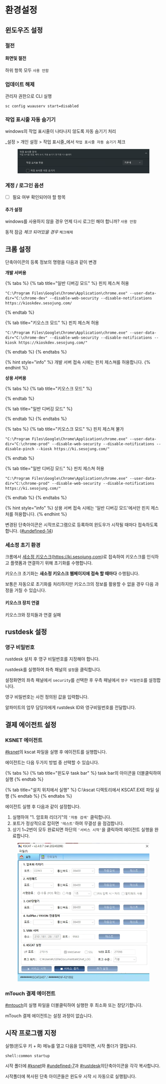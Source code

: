 # 환경설정

## 윈도우즈 설정

### 절전

#### 화면및 절전

하위 항목 모두 `사용 안함`

### 업데이트 해제

관리자 권한으로 CLI 실행

```
sc config wuauserv start=disabled
```

### 작업 표시줄 자동 숨기기

windows의 작업 표시줄이 나타나지 않도록 자동 숨기기 처리

_설정  > 개인 설정 > 작업 표시줄_에서 `작업 표시줄 자동 숨기기` 체크

<figure><img src="../.gitbook/assets/image (5).png" alt=""><figcaption></figcaption></figure>

### 계정 / 로그인 옵션

* [ ] 필요 여부 확인되어야 할 항목

#### 추가 설정

windows를 사용하지 않을 경우 언제 다시 로그인 해야 합니까? `사용 안함`

동적 잠금 _체크 되어있을 경우_ `체크해제`



## 크롬 설정

단축아이콘의 등록 정보의 명령을 다음과 같이 변경

**개발 서버용**

{% tabs %}
{% tab title="일반 디버깅 모드" %}
핀치 제스쳐 허용

```
"C:\Program Files\Google\Chrome\Application\chrome.exe" --user-data-dir="C:\chrome-dev" --disable-web-security --disable-notifications https://kioskdev.sesojung.com/
```
{% endtab %}

{% tab title="키오스크 모드" %}
핀치 제스쳐 허용

```
"C:\Program Files\Google\Chrome\Application\chrome.exe" --user-data-dir="C:\chrome-dev" --disable-web-security --disable-notifications --kiosk https://kioskdev.sesojung.com/"
```
{% endtab %}
{% endtabs %}

{% hint style="info" %}
개발 서버 접속 시에는 핀치 제스쳐를 허용합니다.
{% endhint %}

**상용 서버용**

{% tabs %}
{% tab title="키오스크 모드" %}

{% endtab %}

{% tab title="일반 디버깅 모드" %}

{% endtab %}
{% endtabs %}

{% tabs %}
{% tab title="키오스크 모드" %}
핀치 제스쳐 불가

```
"C:\Program Files\Google\Chrome\Application\chrome.exe" --user-data-dir="C:\chrome-prod" --disable-web-security --disable-notifications --disable-pinch --kiosk https://ki.sesojung.com/"
```
{% endtab %}

{% tab title="일반 디버깅 모드" %}
핀치 제스쳐 허용

```
"C:\Program Files\Google\Chrome\Application\chrome.exe" --user-data-dir="C:\chrome-prod" --disable-web-security --disable-notifications https://ki.sesojung.com/"
```
{% endtab %}
{% endtabs %}

{% hint style="info" %}
상용 서버 접속 시에는 '일반 디버깅 모드'에서만 핀치 제스처를 허용합니다.
{% endhint %}

변경된 단축아이콘은 시작프로그램으로 등록하여 윈도우가 시작될 때마다 접속하도록 합니다. ([#undefined-14](envsetting.md#undefined-14 "mention"))

### 세소정 초기 환경

크롬에서 [세소정 키오스크](https://ki.sesojung.com)(https://ki.sesojung.com)로 접속하여 키오스크를 인식하고 플랫폼과 연결하기 위해 초기화를 수행합니다.

키오스크 초기화는 **새소정 키오스크 웹페이지에 접속 할 때마다** 수행됩니다.



보통은 자동으로 초기화를 처리하지만 키오스크의 정보를 활용할 수 없을 경우  다음 과정을 거칠 수 있습니다.

#### 키오스크 장치 연결

키오스크와 장치들과 연결 실패

## rustdesk 설정

### 영구 비밀번호

rustdesk 설치 후 영구 비밀번호를 지정해야 합니다.

rustdesk를 실행하여 좌측 패널의 `설정`을 클릭합니다.

설정화면의 좌측 패널에서 `security`를 선택한 후 우측 패널에서 `영구 비밀번호`를 설정합니다.

영구 비밀번호는 사전 정의된 값을 입력합니다.

알파미트의 업무 담당자에게 rustdesk ID와 영구비밀번호를 전달합니다.

## 결제 에이전트 설정

### KSNET 에이전트

[#ksnet](../#ksnet "mention")의 kscat 파일을 실행 후 에이전트를 실행합니다.

에이전트는 다음 두가지 방법 중 선택할 수 있습니다.

{% tabs %}
{% tab title="윈도우 task bar" %}
task bar의 아이콘을 더블클릭하여 실행
{% endtab %}

{% tab title="설치 위치에서 실행" %}
C:\kscat 디렉토리에서 KSCAT.EXE 파일 실행
{% endtab %}
{% endtabs %}

에이전트 실행 후 다음과 같이 설정합니다.

1. 실행하여 "1. 암호화 리더기"의 `'자동 검색'` 클릭합니다.
2. 포트가 정상적으로 잡히면 `'테스트'`하여 무결성 을 점검합니다.
3. 상기 1\~2번이 모두 완료되면 하단의 `'서비스 시작'`을 클릭하여 에이전트 실행을 완료합니다.

<figure><img src="../.gitbook/assets/image (4).png" alt=""><figcaption></figcaption></figure>

### mTouch 결제 에이전트

[#mtouch](../#mtouch "mention")의  실행 파일을 더블클릭하여 실행한 후 최소화 또는 창닫기합니다.

mTouch 결제 에이전트는 설정 과정이 없습니다.



## 시작 프로그램 지정

실행(윈도우 키 + R) 메뉴를 열고 다음을 입력하면, 시작 폴더가 열립니다.

```shell
shell:common startup
```

시작 폴더에 [#ksnet](envsetting.md#ksnet "mention")와 [#undefined-7](envsetting.md#undefined-7 "mention")과 [#rustdesk](envsetting.md#rustdesk "mention")의단축아이콘을 각각 복사합니다.

시작폴더에 복사된 단축 아이콘들은 윈도우 시작 시 자동으로 실행됩니다.
